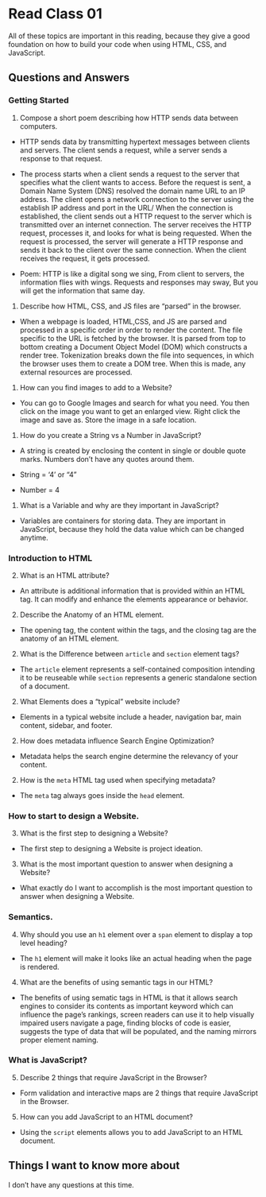 # Read Class 01

All of these topics are important in this reading, because they give a good foundation on how to build your code when using HTML, CSS, and JavaScript.

## Questions and Answers

### Getting Started

1. Compose a short poem describing how HTTP sends data between computers.

* HTTP sends data by transmitting hypertext messages between clients and servers. The client sends a request, while a server sends a response to that request.

* The process starts when a client sends a request to the server that specifies what the client wants to access. Before the request is sent, a Domain Name System (DNS) resolved the domain name URL to an IP address. The client opens a network connection to the server using the establish IP address and port in the URL/ When the connection is established, the client sends out a HTTP request to the server which is transmitted over an internet connection. The server receives the HTTP request, processes it, and looks for what is being requested. When the request is processed, the server will generate a HTTP response and sends it back to the client over the same connection. When the client receives the request, it gets processed.

* Poem:
HTTP is like a digital song we sing,
From client to servers, the information flies with wings.
Requests and responses may sway,
But you will get the information that same day.

1. Describe how HTML, CSS, and JS files are “parsed” in the browser.

* When a webpage is loaded, HTML,CSS, and JS are parsed and processed in a specific order in order to render the content. The file specific to the URL is fetched by the browser. It is parsed from top to bottom creating a Document Object Model (DOM) which constructs a render tree. Tokenization breaks down the file into sequences, in which the browser uses them to create a DOM tree. When this is made, any external resources are processed.

1. How can you find images to add to a Website?

* You can go to Google Images and search for what you need. You then click on the image you want to get an enlarged view. Right click the image and save as. Store the image in a safe location.

1. How do you create a String vs a Number in JavaScript?

* A string is created by enclosing the content in single or double quote marks. Numbers don’t have any quotes around them.

* String = ‘4’ or “4”

* Number = 4

1. What is a Variable and why are they important in JavaScript?

* Variables are containers for storing data. They are important in JavaScript, because they hold the data value which can be changed anytime.

### Introduction to HTML

2. What is an HTML attribute?

* An attribute is additional information that is provided within an HTML tag. It can modify and enhance the elements appearance or behavior.

2. Describe the Anatomy of an HTML element.

* The opening tag, the content within the tags, and the closing tag are the anatomy of an HTML element.

2. What is the Difference between <code>article</code> and <code>section</code> element tags?

* The <code>article</code> element represents a self-contained composition intending it to be reuseable while <code>section</code> represents a generic standalone section of a document.

2. What Elements does a “typical” website include?

* Elements in a typical website include a header, navigation bar, main content, sidebar, and footer.

2. How does metadata influence Search Engine Optimization?

* Metadata helps the search engine determine the relevancy of your content.

2.	How is the <code>meta</code> HTML tag used when specifying metadata?

* The <code>meta</code> tag always goes inside the <code>head</code> element.

### How to start to design a Website.

3.	What is the first step to designing a Website?

* The first step to designing a Website is project ideation.

3.	What is the most important question to answer when designing a Website?

* What exactly do I want to accomplish is the most important question to answer when designing a Website.

### Semantics.

4.	Why should you use an <code>h1</code> element over a <code>span</code> element to display a top level heading?

* The <code>h1</code> element will make it looks like an actual heading when the page is rendered.

4.	What are the benefits of using semantic tags in our HTML?

* The benefits of using sematic tags in HTML is that it allows search engines to consider its contents as important keyword which can influence the page’s rankings, screen readers can use it to help visually impaired users navigate a page, finding blocks of code is easier, suggests the type of data that will be populated, and the naming mirrors proper element naming.

### What is JavaScript?

5.	Describe 2 things that require JavaScript in the Browser?

* Form validation and interactive maps are 2 things that require JavaScript in the Browser.

5.	How can you add JavaScript to an HTML document?

* Using the <code>script</code> elements allows you to add JavaScript to an HTML document.

## Things I want to know more about

I don’t have any questions at this time.
